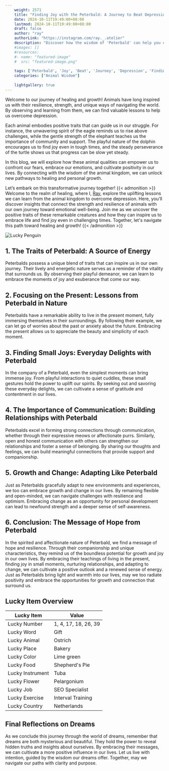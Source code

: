 ```yaml
---
    weight: 2571
    title: "Finding Joy with the Peterbald: A Journey to Beat Depression"  # Assuming 'title' column exists
    date: 2024-10-11T19:49:00+08:00
    lastmod: 2024-10-11T19:49:00+08:00
    draft: false
    author: "ray"
    authorLink: "https://instagram.com/ray._.atelier"
    description: "Discover how the wisdom of 'Peterbald' can help you overcome depression and find joy in your life journey."
    #images: []
    #resources:
    #- name: "featured-image"
    #  src: "featured-image.png"
    
    tags: ['Peterbald', 'Joy', 'Beat', 'Journey', 'Depression', 'Finding']
    categories: ["Animal Wisdom"]
    
    lightgallery: true
---
```

    
Welcome to our journey of healing and growth! Animals have long inspired us with their resilience, strength, and unique ways of navigating the world. By observing and learning from them, we can find valuable lessons to help us overcome depression.

Each animal embodies positive traits that can guide us in our struggle. For instance, the unwavering spirit of the eagle reminds us to rise above challenges, while the gentle strength of the elephant teaches us the importance of community and support. The playful nature of the dolphin encourages us to find joy even in tough times, and the steady perseverance of the turtle shows us that progress can be slow yet steady.

In this blog, we will explore how these animal qualities can empower us to confront our fears, embrace our emotions, and cultivate positivity in our lives. By connecting with the wisdom of the animal kingdom, we can unlock new pathways to healing and personal growth.

Let’s embark on this transformative journey together!
{{< admonition >}}
Welcome to the realm of healing, where I, [Ray](https://instagram.com/ray._.atelier), explore the uplifting lessons we can learn from the animal kingdom to overcome depression. Here, you’ll discover insights that connect the strength and resilience of animals with our own journey toward emotional well-being. Join me as we uncover the positive traits of these remarkable creatures and how they can inspire us to embrace life and find joy even in challenging times. Together, let's navigate this path toward healing and growth!
{{< /admonition >}}

![Lucky Penguin](https://cdn.pixabay.com/photo/2024/09/07/02/34/penguins-9028827_1280.jpg "Lucky Penguin")

## 1. The Traits of Peterbald: A Source of Energy
Peterbalds possess a unique blend of traits that can inspire us in our own journey. Their lively and energetic nature serves as a reminder of the vitality that surrounds us. By observing their playful demeanor, we can learn to embrace the moments of joy and exuberance that come our way.

## 2. Focusing on the Present: Lessons from Peterbald in Nature
Peterbalds have a remarkable ability to live in the present moment, fully immersing themselves in their surroundings. By following their example, we can let go of worries about the past or anxiety about the future. Embracing the present allows us to appreciate the beauty and simplicity of each moment.

## 3. Finding Small Joys: Everyday Delights with Peterbald
In the company of a Peterbald, even the simplest moments can bring immense joy. From playful interactions to quiet cuddles, these small gestures hold the power to uplift our spirits. By seeking out and savoring these everyday delights, we can cultivate a sense of gratitude and contentment in our lives.

## 4. The Importance of Communication: Building Relationships with Peterbald
Peterbalds excel in forming strong connections through communication, whether through their expressive meows or affectionate purrs. Similarly, open and honest communication with others can strengthen our relationships and foster a sense of belonging. By sharing our thoughts and feelings, we can build meaningful connections that provide support and companionship.

## 5. Growth and Change: Adapting Like Peterbald
Just as Peterbalds gracefully adapt to new environments and experiences, we too can embrace growth and change in our lives. By remaining flexible and open-minded, we can navigate challenges with resilience and optimism. Embracing change as an opportunity for personal development can lead to newfound strength and a deeper sense of self-awareness.

## 6. Conclusion: The Message of Hope from Peterbald
In the spirited and affectionate nature of Peterbald, we find a message of hope and resilience. Through their companionship and unique characteristics, they remind us of the boundless potential for growth and joy in our own lives. By embracing their teachings of living in the present, finding joy in small moments, nurturing relationships, and adapting to change, we can cultivate a positive outlook and a renewed sense of energy. Just as Peterbalds bring light and warmth into our lives, may we too radiate positivity and embrace the opportunities for growth and connection that surround us.


## Lucky Item Overview
| Lucky Item          | Value              |
|---------------|--------------------|
| Lucky Number        | 1, 4, 17, 18, 26, 39  |
| Lucky Word          | Gift |
| Lucky Animal        | Ostrich |
| Lucky Place         | Bakery     |
| Lucky Color         | Lime green     |
| Lucky Food          | Shepherd's Pie      |
| Lucky Instrument    | Tuba |
| Lucky Flower        | Pelargonium    |
| Lucky Job           | SEO Specialist       |
| Lucky Exercise      | Interval Training  |
| Lucky Country       | Netherlands    |


##  Final Reflections on Dreams

As we conclude this journey through the world of dreams, remember that dreams are both mysterious and beautiful. They hold the power to reveal hidden truths and insights about ourselves. By embracing their messages, we can cultivate a more positive influence in our lives. Let us live with intention, guided by the wisdom our dreams offer. Together, may we navigate our paths with clarity and purpose.
